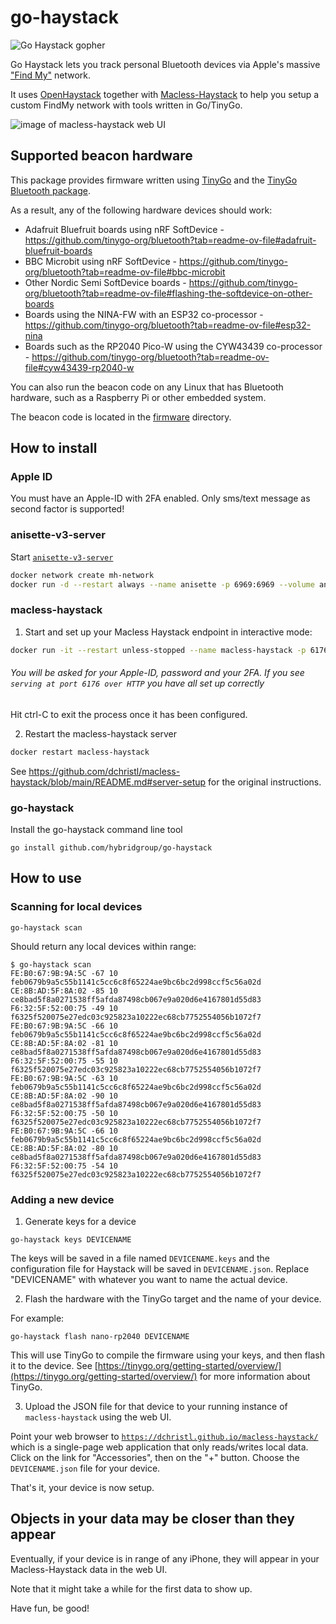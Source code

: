# go-haystack

![Go Haystack gopher](./images/go-haystack.png)

Go Haystack lets you track personal Bluetooth devices via Apple's massive ["Find My"](https://developer.apple.com/find-my/) network.

It uses [OpenHaystack](https://github.com/seemoo-lab/openhaystack) together with [Macless-Haystack](https://github.com/dchristl/macless-haystack) to help you setup a custom FindMy network with tools written in Go/TinyGo.

![image of macless-haystack web UI](./images/macless-haystack.png)

## Supported beacon hardware

This package provides firmware written using [TinyGo](https://tinygo.org/) and the [TinyGo Bluetooth package](https://github.com/tinygo-org/bluetooth).

As a result, any of the following hardware devices should work:

- Adafruit Bluefruit boards using nRF SoftDevice - https://github.com/tinygo-org/bluetooth?tab=readme-ov-file#adafruit-bluefruit-boards
- BBC Microbit using nRF SoftDevice - https://github.com/tinygo-org/bluetooth?tab=readme-ov-file#bbc-microbit
- Other Nordic Semi SoftDevice boards - https://github.com/tinygo-org/bluetooth?tab=readme-ov-file#flashing-the-softdevice-on-other-boards
- Boards using the NINA-FW with an ESP32 co-processor - https://github.com/tinygo-org/bluetooth?tab=readme-ov-file#esp32-nina
- Boards such as the RP2040 Pico-W using the CYW43439 co-processor - https://github.com/tinygo-org/bluetooth?tab=readme-ov-file#cyw43439-rp2040-w

You can also run the beacon code on any Linux that has Bluetooth hardware, such as a Raspberry Pi or other embedded system.

The beacon code is located in the [firmware](./firmware/) directory.

## How to install

### Apple ID

You must have an Apple-ID with 2FA enabled. Only sms/text message as second factor is supported!

### anisette-v3-server

Start [`anisette-v3-server`](https://github.com/Dadoum/anisette-v3-server)

```bash
docker network create mh-network
docker run -d --restart always --name anisette -p 6969:6969 --volume anisette-v3_data:/home/Alcoholic/.config/anisette-v3 --network mh-network dadoum/anisette-v3-server
```

### macless-haystack

1. Start and set up your Macless Haystack endpoint in interactive mode:

```bash
docker run -it --restart unless-stopped --name macless-haystack -p 6176:6176 --volume mh_data:/app/endpoint/data --network mh-network christld/macless-haystack
```

###### You will be asked for your Apple-ID, password and your 2FA. If you see `serving at port 6176 over HTTP` you have all set up correctly

Hit ctrl-C to exit the process once it has been configured.

2. Restart the macless-haystack server

```bash
docker restart macless-haystack
```

See https://github.com/dchristl/macless-haystack/blob/main/README.md#server-setup for the original instructions.

### go-haystack

Install the go-haystack command line tool

```shell
go install github.com/hybridgroup/go-haystack
```

## How to use

### Scanning for local devices

```shell
go-haystack scan
```

Should return any local devices within range:

```shell
$ go-haystack scan                                                                                                             
FE:B0:67:9B:9A:5C -67 10 feb0679b9a5c55b1141c5cc6c8f65224ae9bc6bc2d998ccf5c56a02d
CE:8B:AD:5F:8A:02 -85 10 ce8bad5f8a0271538ff5afda87498cb067e9a020d6e4167801d55d83
F6:32:5F:52:00:75 -49 10 f6325f520075e27edc03c925823a10222ec68cb7752554056b1072f7
FE:B0:67:9B:9A:5C -66 10 feb0679b9a5c55b1141c5cc6c8f65224ae9bc6bc2d998ccf5c56a02d
CE:8B:AD:5F:8A:02 -81 10 ce8bad5f8a0271538ff5afda87498cb067e9a020d6e4167801d55d83
F6:32:5F:52:00:75 -55 10 f6325f520075e27edc03c925823a10222ec68cb7752554056b1072f7
FE:B0:67:9B:9A:5C -63 10 feb0679b9a5c55b1141c5cc6c8f65224ae9bc6bc2d998ccf5c56a02d
CE:8B:AD:5F:8A:02 -90 10 ce8bad5f8a0271538ff5afda87498cb067e9a020d6e4167801d55d83
F6:32:5F:52:00:75 -50 10 f6325f520075e27edc03c925823a10222ec68cb7752554056b1072f7
FE:B0:67:9B:9A:5C -66 10 feb0679b9a5c55b1141c5cc6c8f65224ae9bc6bc2d998ccf5c56a02d
CE:8B:AD:5F:8A:02 -80 10 ce8bad5f8a0271538ff5afda87498cb067e9a020d6e4167801d55d83
F6:32:5F:52:00:75 -54 10 f6325f520075e27edc03c925823a10222ec68cb7752554056b1072f7
```

### Adding a new device

1. Generate keys for a device

```shell
go-haystack keys DEVICENAME
```

The keys will be saved in a file named `DEVICENAME.keys` and the configuration file for Haystack will be saved in `DEVICENAME.json`. Replace "DEVICENAME" with whatever you want to name the actual device.


2. Flash the hardware with the TinyGo target and the name of your device.

For example:

```shell
go-haystack flash nano-rp2040 DEVICENAME
```

This will use TinyGo to compile the firmware using your keys, and then flash it to the device. See [https://tinygo.org/getting-started/overview/](https://tinygo.org/getting-started/overview/) for more information about TinyGo.


3. Upload the JSON file for that device to your running instance of `macless-haystack` using the web UI.

Point your web browser to [`https://dchristl.github.io/macless-haystack/`](https://dchristl.github.io/macless-haystack/) which is a single-page web application that only reads/writes local data. Click on the link for "Accessories", then on the "+" button. Choose the `DEVICENAME.json` file for your device.

That's it, your device is now setup.

## Objects in your data may be closer than they appear

Eventually, if your device is in range of any iPhone, they will appear in your Macless-Haystack data in the web UI.

Note that it might take a while for the first data to show up.

Have fun, be good!
